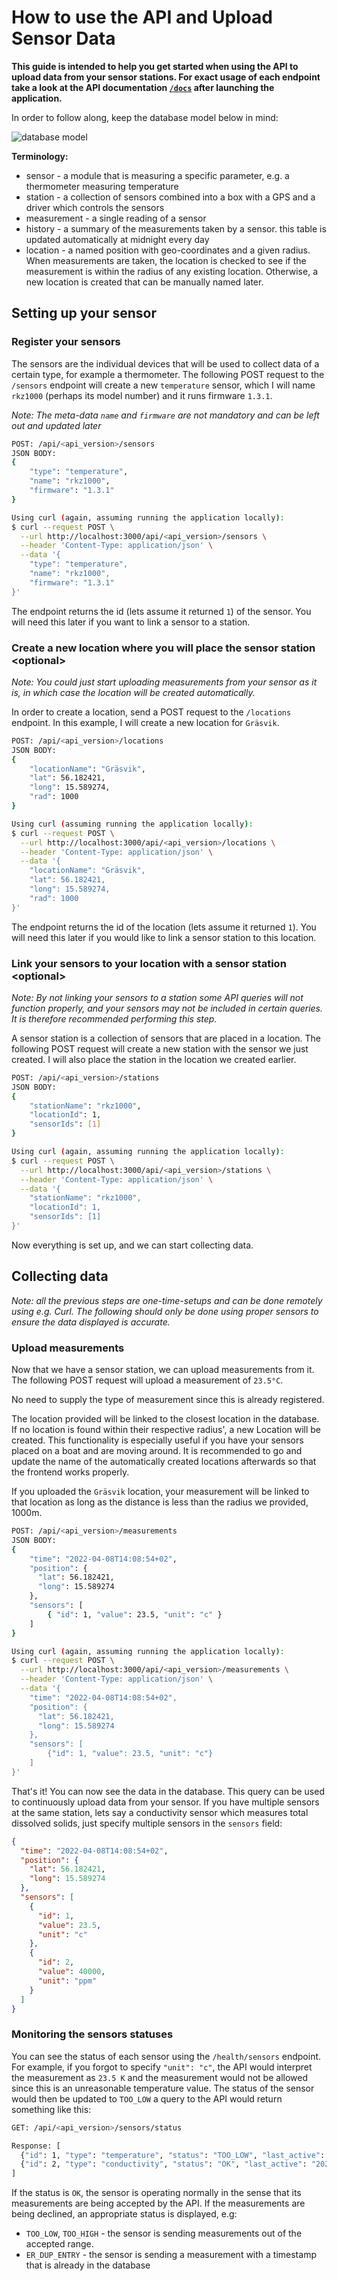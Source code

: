 # How to use the API and Upload Sensor Data

**This guide is intended to help you get started when using the API to upload data from your sensor stations. For exact
usage of each endpoint take a look at the API documentation [`/docs`]() after launching the application.**

In order to follow along, keep the database model below in mind:

![database model](db-model.png)

**Terminology:**

- sensor - a module that is measuring a specific parameter, e.g. a thermometer measuring temperature
- station - a collection of sensors combined into a box with a GPS and a driver which controls the sensors
- measurement - a single reading of a sensor
- history - a summary of the measurements taken by a sensor. this table is updated automatically at midnight every day
- location - a named position with geo-coordinates and a given radius. When measurements are taken, the location is
  checked to see if the measurement is within the radius of any existing location. Otherwise, a new location is created
  that can be manually named later.

## Setting up your sensor

### Register your sensors

The sensors are the individual devices that will be used to collect data of a certain type, for example a thermometer.
The following POST request to the `/sensors` endpoint will create a new `temperature` sensor, which I will
name `rkz1000` (perhaps its model number) and it runs firmware `1.3.1`.

_Note: The meta-data `name` and `firmware` are not mandatory and can be left out and updated later_

```sh
POST: /api/<api_version>/sensors
JSON BODY:
{
    "type": "temperature",
    "name": "rkz1000",
    "firmware": "1.3.1"
}

Using curl (again, assuming running the application locally):
$ curl --request POST \
  --url http://localhost:3000/api/<api_version>/sensors \
  --header 'Content-Type: application/json' \
  --data '{
	"type": "temperature",
	"name": "rkz1000",
	"firmware": "1.3.1"
}'
```

The endpoint returns the id (lets assume it returned `1`) of the sensor. You will need this later if you want to link a
sensor to a station.

### Create a new location where you will place the sensor station \<optional>

_Note: You could just start uploading measurements from your sensor as it is, in which case the location will be created
automatically._

In order to create a location, send a POST request to the `/locations`
endpoint. In this example, I will create a new location for `Gräsvik`.

```sh
POST: /api/<api_version>/locations
JSON BODY:
{
	"locationName": "Gräsvik",
	"lat": 56.182421,
	"long": 15.589274,
	"rad": 1000
}

Using curl (assuming running the application locally):
$ curl --request POST \
  --url http://localhost:3000/api/<api_version>/locations \
  --header 'Content-Type: application/json' \
  --data '{
	"locationName": "Gräsvik",
	"lat": 56.182421,
	"long": 15.589274,
	"rad": 1000
}'
```

The endpoint returns the id of the location (lets assume it returned `1`). You will need this later if you would like to
link a sensor station to this location.

### Link your sensors to your location with a sensor station \<optional>

_Note: By not linking your sensors to a station some API queries will not function properly, and your sensors may not be
included in certain queries. It is therefore recommended performing this step._

A sensor station is a collection of sensors that are placed in a location. The following POST request will create a new
station with the sensor we just created. I will also place the station in the location we created earlier.

```sh
POST: /api/<api_version>/stations
JSON BODY:
{
    "stationName": "rkz1000",
    "locationId": 1,
    "sensorIds": [1]
}

Using curl (again, assuming running the application locally):
$ curl --request POST \
  --url http://localhost:3000/api/<api_version>/stations \
  --header 'Content-Type: application/json' \
  --data '{
    "stationName": "rkz1000",
    "locationId": 1,
    "sensorIds": [1]
}'
```

Now everything is set up, and we can start collecting data.

## Collecting data

_Note: all the previous steps are one-time-setups and can be done remotely using e.g. Curl. The following should only be
done using proper sensors to ensure the data displayed is accurate._

### Upload measurements

Now that we have a sensor station, we can upload measurements from it. The following POST request will upload a
measurement of `23.5°C`.

No need to supply the type of measurement since this is already registered.

The location provided will be linked to the closest location in the database. If no location is found within their
respective radius', a new Location will be created. This functionality is especially useful if you have your sensors
placed on a boat and are moving around. It is recommended to go and update the name of the automatically created
locations afterwards so that the frontend works properly.

If you uploaded the `Gräsvik` location, your measurement will be linked to that location as long as the distance is less
than the radius we provided, 1000m.

```sh
POST: /api/<api_version>/measurements
JSON BODY:
{
    "time": "2022-04-08T14:08:54+02",
    "position": {
      "lat": 56.182421,
      "long": 15.589274
    },
    "sensors": [
        { "id": 1, "value": 23.5, "unit": "c" }
    ]
}

Using curl (again, assuming running the application locally):
$ curl --request POST \
  --url http://localhost:3000/api/<api_version>/measurements \
  --header 'Content-Type: application/json' \
  --data '{
	"time": "2022-04-08T14:08:54+02",
	"position": {
      "lat": 56.182421,
      "long": 15.589274
    },
	"sensors": [
		{"id": 1, "value": 23.5, "unit": "c"}
	]
}'
```

That's it! You can now see the data in the database. This query can be used to continuously upload data from your
sensor. If you have multiple sensors at the same station, lets say a conductivity sensor which measures total dissolved
solids, just specify multiple sensors in the `sensors` field:

```json
{
  "time": "2022-04-08T14:08:54+02",
  "position": {
    "lat": 56.182421,
    "long": 15.589274
  },
  "sensors": [
    {
      "id": 1,
      "value": 23.5,
      "unit": "c"
    },
    {
      "id": 2,
      "value": 40000,
      "unit": "ppm"
    }
  ]
}
```

### Monitoring the sensors statuses

You can see the status of each sensor using the `/health/sensors` endpoint. For example, if you forgot to
specify `"unit": "c"`, the API would interpret the measurement as `23.5 K` and the measurement would not be allowed
since this is an unreasonable temperature value. The status of the sensor would then be updated to `TOO_LOW` a query to
the API would return something like this:

```sh
GET: /api/<api_version>/sensors/status

Response: [
  {"id": 1, "type": "temperature", "status": "TOO_LOW", "last_active": "2022-04-08T12:08:54.000Z"},
  {"id": 2, "type": "conductivity", "status": "OK", "last_active": "2022-04-08T12:08:54.000Z"}
]
```

If the status is `OK`, the sensor is operating normally in the sense that its measurements are being accepted by the
API. If the measurements are being declined, an appropriate status is displayed, e.g:

- `TOO_LOW`, `TOO_HIGH` - the sensor is sending measurements out of the accepted range.
- `ER_DUP_ENTRY` - the sensor is sending a measurement with a timestamp that is already in the database
